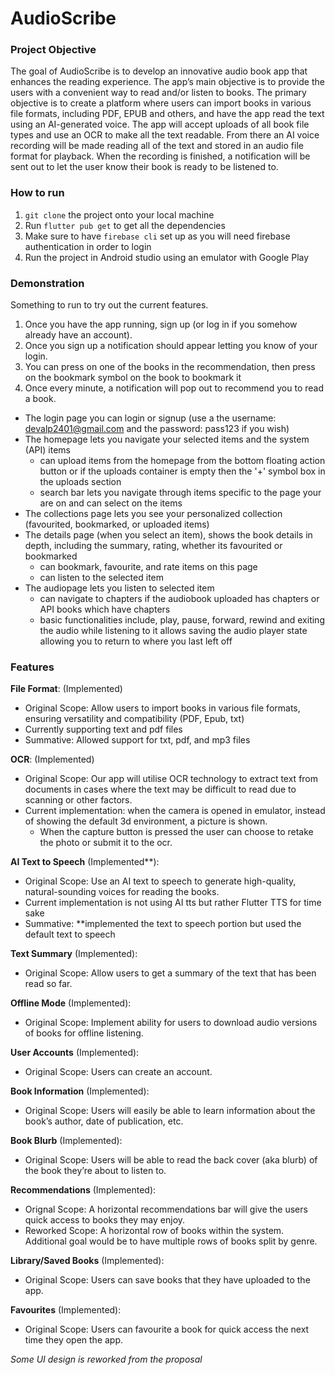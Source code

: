 # AudioScribe

### Project Objective
The goal of AudioScribe is to develop an innovative audio book app
that enhances the reading experience. The app’s main objective is to provide the users with
a convenient way to read and/or listen to books. The primary objective is to
create a platform where users can import books in various file formats, including PDF, EPUB
and others, and have the app read the text using an AI-generated voice. The app will accept
uploads of all book file types and use an OCR to make all the text readable. From there an
AI voice recording will be made reading all of the text and stored in an audio file format for
playback. When the recording is finished, a notification will be sent out to let the user know
their book is ready to be listened to.

### How to run
1. `git clone` the project onto your local machine
2. Run `flutter pub get` to get all the dependencies
3. Make sure to have `firebase cli` set up as you will need firebase authentication in order to login
4. Run the project in Android studio using an emulator with Google Play

### Demonstration
Something to run to try out the current features.

1. Once you have the app running, sign up (or log in if you somehow already have an account).
2. Once you sign up a notification should appear letting you know of your login.
3. You can press on one of the books in the recommendation, then press on the bookmark symbol on the book to bookmark it
4. Once every minute, a notification will pop out to recommend you to read a book.

- The login page you can login or signup (use a the username: devalp2401@gmail.com and the password: pass123 if you wish)
- The homepage lets you navigate your selected items and the system (API) items
  - can upload items from the homepage from the bottom floating action button or if the uploads container is empty then the '+' symbol box in the uploads section
  - search bar lets you navigate through items specific to the page your are on and can select on the items
- The collections page lets you see your personalized collection (favourited, bookmarked, or uploaded items)
- The details page (when you select an item), shows the book details in depth, including the summary, rating, whether its favourited or bookmarked
  - can bookmark, favourite, and rate items on this page
  - can listen to the selected item
- The audiopage lets you listen to selected item
  - can navigate to chapters if the audiobook uploaded has chapters or API books which have chapters
  - basic functionalities include, play, pause, forward, rewind and exiting the audio while listening to it allows saving the audio player state allowing you to return to where you last left off


### Features
**File Format**: (Implemented)
- Original Scope: Allow users to import books in various file formats, ensuring versatility and compatibility (PDF, Epub, txt)
- Currently supporting text and pdf files
- Summative: Allowed support for txt, pdf, and mp3 files

**OCR**: (Implemented)
- Original Scope: Our app will utilise OCR technology to extract text from documents in cases where the text may be difficult to read due to scanning or other factors.
- Current implementation: when the camera is opened in emulator, instead of showing the default 3d environment, a picture is shown. 
  - When the capture button is pressed the user can choose to retake the photo or submit it to the ocr. 

**AI Text to Speech** (Implemented**): 
- Original Scope: Use an AI text to speech to generate high-quality, natural-sounding voices for reading the books.
- Current implementation is not using AI tts but rather Flutter TTS for time sake
- Summative: **implemented the text to speech portion but used the default text to speech 

**Text Summary** (Implemented): 
- Original Scope: Allow users to get a summary of the text that has been read so far.

**Offline Mode** (Implemented): 
- Original Scope: Implement ability for users to download audio versions of books for offline listening.

**User Accounts** (Implemented): 
- Original Scope: Users can create an account.

**Book Information** (Implemented): 
- Original Scope: Users will easily be able to learn information about the book’s author, date of publication, etc.

**Book Blurb** (Implemented): 
- Original Scope: Users will be able to read the back cover (aka blurb) of the book they’re about to listen to.

**Recommendations** (Implemented): 
- Orignal Scope: A horizontal recommendations bar will give the users quick access to books they may enjoy.
- Reworked Scope: A horizontal row of books within the system. Additional goal would be to have multiple rows of books split by genre.

**Library/Saved Books** (Implemented): 
- Original Scope: Users can save books that they have uploaded to the app.

**Favourites** (Implemented): 
- Original Scope: Users can favourite a book for quick access the next time they open the app.

_Some UI design is reworked from the proposal_

